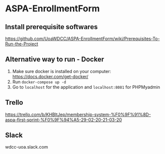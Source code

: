 # ASPA-EnrollmentForm

## Install prerequisite softwares
https://github.com/UoaWDCC/ASPA-EnrollmentForm/wiki/Prerequisites-To-Run-the-Project

## Alternative way to run - Docker
1. Make sure docker is installed on your computer: https://docs.docker.com/get-docker/
2. Run `docker-compose up -d`
3. Go to `localhost` for the application and `localhost:8081` for PHPMyadmin

## Trello 
https://trello.com/b/KHBltJep/membership-system-%F0%9F%91%8D-aspa-first-sprint-%F0%9F%94%A5-29-02-20-21-03-20

## Slack
wdcc-uoa.slack.com

